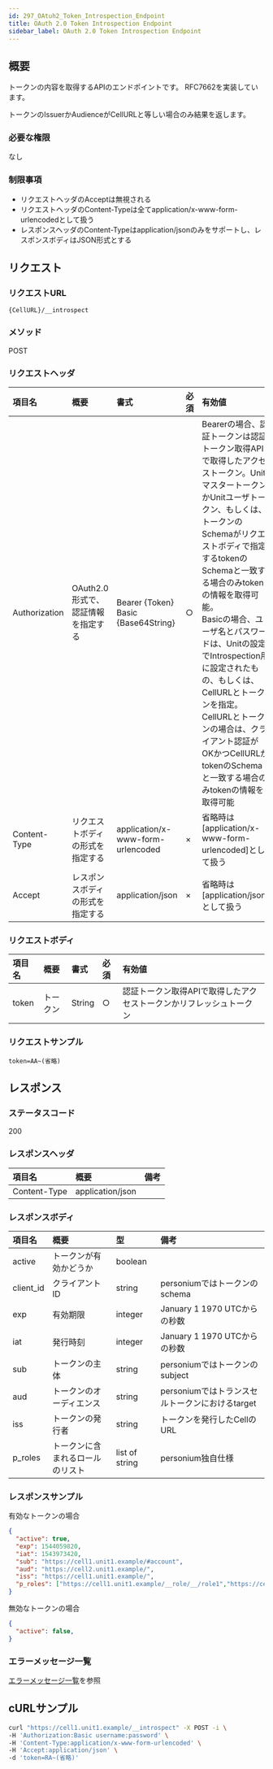 ```yaml
---
id: 297_OAtuh2_Token_Introspection_Endpoint
title: OAuth 2.0 Token Introspection Endpoint
sidebar_label: OAuth 2.0 Token Introspection Endpoint
---
```

## 概要
トークンの内容を取得するAPIのエンドポイントです。 RFC7662を実装しています。

トークンのIssuerかAudienceがCellURLと等しい場合のみ結果を返します。

### 必要な権限
なし

### 制限事項
* リクエストヘッダのAcceptは無視される
* リクエストヘッダのContent-Typeは全てapplication/x-www-form-urlencodedとして扱う
* レスポンスヘッダのContent-Typeはapplication/jsonのみをサポートし、レスポンスボディはJSON形式とする

## リクエスト
### リクエストURL
```
{CellURL}/__introspect
```
### メソッド
POST

### リクエストヘッダ

|項目名|概要|書式|必須|有効値|
|:--|:--|:--|:--|:--|
|Authorization|OAuth2.0形式で、認証情報を指定する|Bearer {Token}<br>Basic {Base64String}|○|Bearerの場合、認証トークンは認証トークン取得APIで取得したアクセストークン。UnitマスタートークンかUnitユーザトークン、もしくは、トークンのSchemaがリクエストボディで指定するtokenのSchemaと一致する場合のみtokenの情報を取得可能。<br>Basicの場合、ユーザ名とパスワードは、Unitの設定でIntrospection用に設定されたもの、もしくは、CellURLとトークンを指定。CellURLとトークンの場合は、クライアント認証がOKかつCellURLがtokenのSchemaと一致する場合のみtokenの情報を取得可能|
|Content-Type|リクエストボディの形式を指定する|application/x-www-form-urlencoded|×|省略時は[application/x-www-form-urlencoded]として扱う|
|Accept|レスポンスボディの形式を指定する|application/json|×|省略時は[application/json]として扱う|

### リクエストボディ

|項目名|概要|書式|必須|有効値|
|:--|:--|:--|:--|:--|
|token|トークン|String|○|認証トークン取得APIで取得したアクセストークンかリフレッシュトークン|

### リクエストサンプル

```
token=AA~(省略)

```

## レスポンス
### ステータスコード
200

### レスポンスヘッダ

|項目名|概要|備考|
|:--|:--|:--|
|Content-Type|application/json||

### レスポンスボディ

|項目名|概要|型|備考|
|:--|:--|:--|:--|
|active|トークンが有効かどうか|boolean||
|client_id|クライアントID|string|personiumではトークンのschema|
|exp|有効期限|integer|January 1 1970 UTCからの秒数|
|iat|発行時刻|integer|January 1 1970 UTCからの秒数|
|sub|トークンの主体|string|personiumではトークンのsubject|
|aud|トークンのオーディエンス|string|personiumではトランスセルトークンにおけるtarget|
|iss|トークンの発行者|string|トークンを発行したCellのURL|
|p_roles|トークンに含まれるロールのリスト|list of string|personium独自仕様|

### レスポンスサンプル
有効なトークンの場合
```JSON
{
  "active": true,
  "exp": 1544059820,
  "iat": 1543973420,
  "sub": "https://cell1.unit1.example/#account",
  "aud": "https://cell2.unit1.example/",
  "iss": "https://cell1.unit1.example/",
  "p_roles": ["https://cell1.unit1.example/__role/__/role1","https://cell1.unit1.example/__role/__/role2"]
}
```
無効なトークンの場合
```JSON
{
  "active": false,
}
```

### エラーメッセージ一覧
[エラーメッセージ一覧](004_Error_Messages.md)を参照

## cURLサンプル
```sh
curl "https://cell1.unit1.example/__introspect" -X POST -i \
-H 'Authorization:Basic username:password' \
-H 'Content-Type:application/x-www-form-urlencoded' \
-H 'Accept:application/json' \
-d 'token=RA~(省略)'
```
